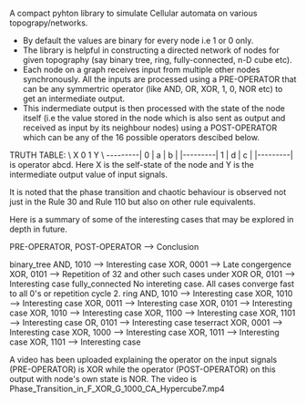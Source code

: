 A compact pyhton library to simulate Cellular automata on various topograpy/networks. 
- By default the values are binary for every node i.e 1 or 0 only.
- The library is helpful in constructing a directed network of nodes for given topography (say binary tree, ring, fully-connected, n-D cube etc).
- Each node on a graph receives input from multiple other nodes synchronously. All the inputs are processed using a PRE-OPERATOR that can be any symmertric operator (like AND, OR, XOR, 1, 0, NOR etc) to get an intermediate output.
- This indermediate output is then processed with the state of the node itself (i.e the value stored in the node which is also sent as output and received as input by its neighbour nodes) using a POST-OPERATOR which can be any of the 16 possible operators descibed below.

TRUTH TABLE:
    \ X 0    1
   Y \ ---------|
   0  | a  | b  |
      |---------|
   1  | d  | c  |
      |---------|
 is operator abcd. Here X is the self-state of the node and Y is the intermediate output value of input signals.

It is noted that the phase transition and chaotic behaviour is observed not just in the Rule 30 and Rule 110 but also on other rule equivalents.

Here is a summary of some of the interesting cases that may be explored in depth in future.

PRE-OPERATOR, POST-OPERATOR --> Conclusion

binary_tree
	AND,	1010 --> Interesting case
	XOR, 	0001 --> Late congergence
	XOR, 	0101 --> Repetition of 32
	and other such cases under XOR
	OR, 	0101 --> Interesting case
fully_connected
	No intereting case. All cases converge fast to all 0's or repetition cycle 2.
ring
	AND, 	1010 --> Interesting case
	XOR, 	1010 --> Interesting case
	XOR, 	0011 --> Interesting case
	XOR, 	0101 --> Interesting case
	XOR, 	1010 --> Interesting case
	XOR, 	1100 --> Interesting case
	XOR, 	1101 --> Interesting case
	 OR, 	0101 --> Interesting case
teserract
	XOR, 	0001 --> Interesting case
	XOR, 	1000 --> Interesting case
	XOR, 	1011 --> Interesting case
	XOR, 	1101 --> Interesting case
  
A video has been uploaded explaining the operator on the input signals (PRE-OPERATOR) is XOR while the operator (POST-OPERATOR) on this output with node's own state is NOR. The video is Phase_Transition_in_F_XOR_G_1000_CA_Hypercube7.mp4
